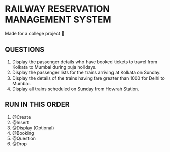 # RAILWAY RESERVATION MANAGEMENT SYSTEM

Made for a college project 🙂

## QUESTIONS

1. Display the passenger details who have booked tickets to travel from Kolkata to Mumbai during puja holidays.
1. Display the passenger lists for the trains arriving at Kolkata on Sunday.
1. Display the details of the trains having fare greater than 1000 for Delhi to Mumbai.
1. Display all trains scheduled on Sunday from Howrah Station.

## RUN IN THIS ORDER

1. @Create
1. @Insert
1. @Display (Optional)
1. @Booking
1. @Question
1. @Drop